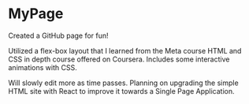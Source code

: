 # MyPage
Created a GitHub page for fun! 

Utilized a flex-box layout that I learned from the Meta course HTML and CSS in depth course offered on Coursera. Includes some interactive animations with CSS. 

Will slowly edit more as time passes. Planning on upgrading the simple HTML site with React to improve it towards a Single Page Application.

